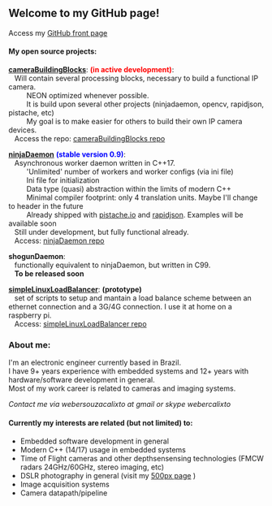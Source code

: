 ## Welcome to my GitHub page!  
Access my <a href="https://github.com/webercalixto" target="_blank">GitHub front page</a>  

#### My open source projects:  
  
**<a href="https://github.com/webercalixto/cameraBuildingBlocks" target="_blank">cameraBuildingBlocks</a>**: <span style="color:red">**(in active development)**</span>:  
&nbsp;&nbsp;&nbsp;Will contain several processing blocks, necessary to build a functional IP camera.  
&nbsp;&nbsp;&nbsp;&nbsp;&nbsp;&nbsp;&nbsp;&nbsp;&nbsp;NEON optimized whenever possible.  
&nbsp;&nbsp;&nbsp;&nbsp;&nbsp;&nbsp;&nbsp;&nbsp;&nbsp;It is build upon several other projects (ninjadaemon, opencv, rapidjson, pistache, etc)  
&nbsp;&nbsp;&nbsp;&nbsp;&nbsp;&nbsp;&nbsp;&nbsp;&nbsp;My goal is to make easier for others to build their own IP camera devices.  
&nbsp;&nbsp;&nbsp;Access the repo: <a href="https://github.com/webercalixto/cameraBuildingBlocks" target="_blank">cameraBuildingBlocks repo</a>    
  
**<a href="https://webercalixto.github.io/ninjaDaemon/" target="_blank">ninjaDaemon</a>** <span style="color:blue">**(stable version 0.9)**</span>:  
&nbsp;&nbsp;&nbsp;Asynchronous worker daemon written in C++17.  
&nbsp;&nbsp;&nbsp;&nbsp;&nbsp;&nbsp;&nbsp;&nbsp;&nbsp;'Unlimited' number of workers and worker configs (via ini file)  
&nbsp;&nbsp;&nbsp;&nbsp;&nbsp;&nbsp;&nbsp;&nbsp;&nbsp;Ini file for initialization  
&nbsp;&nbsp;&nbsp;&nbsp;&nbsp;&nbsp;&nbsp;&nbsp;&nbsp;Data type (quasi) abstraction within the limits of modern C++  
&nbsp;&nbsp;&nbsp;&nbsp;&nbsp;&nbsp;&nbsp;&nbsp;&nbsp;Minimal compiler footprint: only 4 translation units. Maybe I'll change to header in the future  
&nbsp;&nbsp;&nbsp;&nbsp;&nbsp;&nbsp;&nbsp;&nbsp;&nbsp;Already shipped with <a href="https://pistache.io" target="_blank">pistache.io</a> and <a href="http://rapidjson.org/" target="_blank">rapidjson</a>. Examples will be available soon  
&nbsp;&nbsp;&nbsp;Still under development, but fully functional already.  
&nbsp;&nbsp;&nbsp;Access: <a href="https://webercalixto.github.io/ninjaDaemon/" target="_blank">ninjaDaemon repo</a>  
      
**shogunDaemon**:  
&nbsp;&nbsp;&nbsp;functionally equivalent to ninjaDaemon, but written in C99.  
&nbsp;&nbsp;&nbsp;**To be released soon**  
      
**<a href="https://github.com/webercalixto/simpleLinuxLoadBalancer" target="_blank">simpleLinuxLoadBalancer</a>**: **(prototype)**  
&nbsp;&nbsp;&nbsp;set of scripts to setup and mantain a load balance scheme between an ethernet connection and a 3G/4G connection. I use it at home on a raspberry pi.  
&nbsp;&nbsp;&nbsp;Access: <a href="https://github.com/webercalixto/simpleLinuxLoadBalancer" target="_blank">simpleLinuxLoadBalancer repo</a>  
  
### About me:

I'm an electronic engineer currently based in Brazil.  
I have 9+ years experience with embedded systems and 12+ years with hardware/software development in general.   
Most of my work career is related to cameras and imaging systems.  

*Contact me via webersouzacalixto at gmail or skype webercalixto*  

#### Currently my interests are related (but not limited) to:  
* Embedded software development in general  
* Modern C++ (14/17) usage in embedded systems  
* Time of Flight cameras and other depthsensensing technologies (FMCW radars 24GHz/60GHz, stereo imaging, etc)  
* DSLR photography in general (visit my <a href="https://500px.com/webercalixto" target="_blank">500px page</a> )  
* Image acquisition systems  
* Camera datapath/pipeline  
